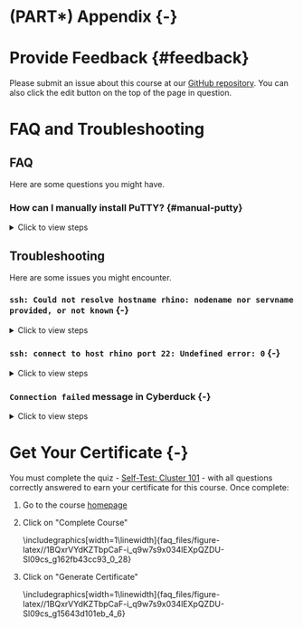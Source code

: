 # (PART\*) Appendix {-}

# Provide Feedback {#feedback}

Please submit an issue about this course at our [GitHub repository](https://github.com/fhdsl/FH_Cluster_Guide/issues/new). You can also click the edit button on the top of the page in question.

# FAQ and Troubleshooting

## FAQ 

Here are some questions you might have.

### How can I manually install PuTTY? {#manual-putty}

<details><summary>Click to view steps</summary><p>

1. Click [here](https://www.chiark.greenend.org.uk/~sgtatham/putty/latest.html) to install the latest version of PuTTY. You will choose the 64-bit x86 installation with few exceptions.

    
    \includegraphics[width=1\linewidth]{faq_files/figure-latex//1BQxrVYdKZTbpCaF-i_q9w7s9x034lEXpQZDU-Sl09cs_g15643d101eb_4_6} 

1. Click through to install via the Setup Wizard.

</p></details>

## Troubleshooting

Here are some issues you might encounter.

### `ssh: Could not resolve hostname rhino: nodename nor servname provided, or not known` {-}

<details><summary>Click to view steps</summary><p>

This error means that your computer is having trouble connecting to rhino. Ensure one of the following is true:

1. You are connected to the Fred Hutch wifi network on campus.
1. You are connected to the Fred Hutch VPN
1. You are plugged into an ethernet cable on campus that taps into the Fred Hutch network. Note that not all ethernet wall jacks have this capability, so try another jack if you are having trouble. Please email the IT helpdesk and include your office number and the number on the jack if you find a jack that isn't working.

</p></details>

### `ssh: connect to host rhino port 22: Undefined error: 0` {-}

<details><summary>Click to view steps</summary><p>

This likely indicates a disruption to your internet connection and/or VPN. Ensure you are connected to the internet and connected to the Fred Hutch network on campus or the VPN.

</p></details>

### `Connection failed` message in Cyberduck {-}

<details><summary>Click to view steps</summary><p>

This likely indicates a disruption to your internet connection and/or VPN. Ensure you are connected to the internet and connected to the Fred Hutch network on campus or the VPN.


\includegraphics[width=1\linewidth]{faq_files/figure-latex//1BQxrVYdKZTbpCaF-i_q9w7s9x034lEXpQZDU-Sl09cs_gff2211b72f_1_16} 

### `Invalid account or account/partition` when logging in {-}

Errors similar to this typically indicate that the account hasn’t been set up by SciComp. This is a quick fix if you [use the form mentioned in the course](account-setup.html#pi-account).

</p></details>

# Get Your Certificate {-}

You must complete the quiz - [Self-Test: Cluster 101](https://leanpub.com/courses/fredhutch/fredhutchcluster101/quizzes/self_test_101) - 
 with all questions correctly answered to earn your certificate for this course. Once complete:
 
 1. Go to the course [homepage](https://leanpub.com/courses/fredhutch/fredhutchcluster101/home)  
 1. Click on "Complete Course"  
 
    
    \includegraphics[width=1\linewidth]{faq_files/figure-latex//1BQxrVYdKZTbpCaF-i_q9w7s9x034lEXpQZDU-Sl09cs_g162fb43cc93_0_28} 
    
 1. Click on "Generate Certificate"  
 
    
    \includegraphics[width=1\linewidth]{faq_files/figure-latex//1BQxrVYdKZTbpCaF-i_q9w7s9x034lEXpQZDU-Sl09cs_g15643d101eb_4_6} 
    

